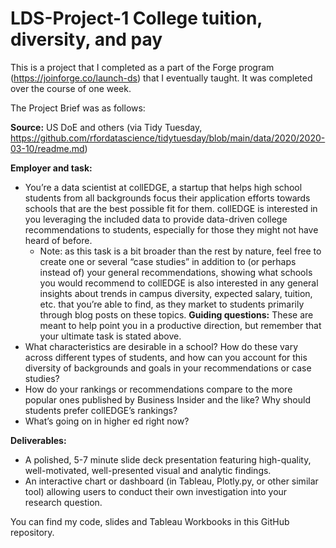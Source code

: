 # LDS-Project-1 College tuition, diversity, and pay

This is a project that I completed as a part of the Forge program (https://joinforge.co/launch-ds) that I eventually taught. It was completed over the course of one week.

The Project Brief was as follows:

**Source:** US DoE and others (via Tidy Tuesday, https://github.com/rfordatascience/tidytuesday/blob/main/data/2020/2020-03-10/readme.md)

**Employer and task:**
- You’re a data scientist at collEDGE, a startup that helps high school students from all backgrounds focus their application efforts towards schools that are the best possible fit for them. collEDGE is interested in you leveraging the included data to provide data-driven college recommendations to students, especially for those they might not have heard of before. 
  - Note: as this task is a bit broader than the rest by nature, feel free to create one or several “case studies” in addition to (or perhaps instead of) your general recommendations, showing what schools you would recommend to 
collEDGE is also interested in any general insights about trends in campus diversity, expected salary, tuition, etc. that you’re able to find, as they market to students primarily through blog posts on these topics.
**Guiding questions:** These are meant to help point you in a productive direction, but remember that your ultimate task is stated above.
- What characteristics are desirable in a school? How do these vary across different types of students, and how can you account for this diversity of backgrounds and goals in your recommendations or case studies?
- How do your rankings or recommendations compare to the more popular ones published by Business Insider and the like? Why should students prefer collEDGE’s rankings?
- What’s going on in higher ed right now? 

**Deliverables:**
- A polished, 5-7 minute slide deck presentation featuring high-quality, well-motivated, well-presented visual and analytic findings.
- An interactive chart or dashboard (in Tableau, Plotly.py, or other similar tool) allowing users to conduct their own investigation into your research question.

You can find my code, slides and Tableau Workbooks in this GitHub repository.
